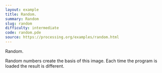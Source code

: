 ```yaml
---
layout: example
title: Random.
summary: Random
slug: random
difficulty: intermediate
code: random.pde
source: https://processing.org/examples/random.html
---
```


Random. 

 Random numbers create the basis of this image. Each time the program is loaded the result is different.

